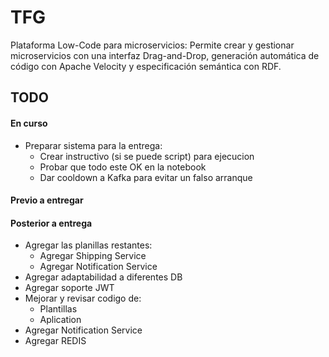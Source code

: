 # TFG
Plataforma Low-Code para microservicios: Permite crear y gestionar microservicios con una interfaz Drag-and-Drop, generación automática de código con Apache Velocity y especificación semántica con RDF.

## TODO
#### En curso
* Preparar sistema para la entrega:
  - Crear instructivo (si se puede script) para ejecucion
  - Probar que todo este OK en la notebook
  - Dar cooldown a Kafka para evitar un falso arranque
#### Previo a entregar

#### Posterior a entrega
* Agregar las planillas restantes:
  - Agregar Shipping Service
  - Agregar Notification Service
* Agregar adaptabilidad a diferentes DB
* Agregar soporte JWT
* Mejorar y revisar codigo de:
  - Plantillas
  - Aplication
* Agregar Notification Service
* Agregar REDIS
